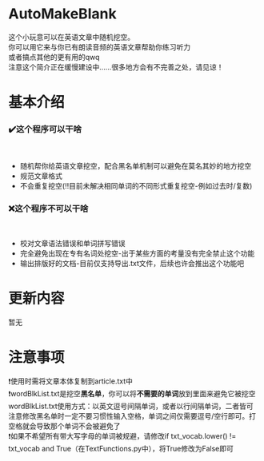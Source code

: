 # AutoMakeBlank<br>
这个小玩意可以在英语文章中随机挖空。<br>
你可以用它来与你已有朗读音频的英语文章帮助你练习听力<br>
或者搞点其他的更有用的qwq<br>
注意这个简介正在缓慢建设中……很多地方会有不完善之处，请见谅！<br>

# 基本介绍<br>
<h3>✔️这个程序可以干啥</h3><br>
<ul>
    <li>随机帮你给英语文章挖空，配合黑名单机制可以避免在莫名其妙的地方挖空</li>
    <li>规范文章格式</li>
    <li>不会重复挖空(‼️目前未解决相同单词的不同形式重复挖空-例如过去时/复数)</li>
</ul>
<h3>❌这个程序不可以干啥</h3><br>
<ul>
    <li>校对文章语法错误和单词拼写错误</li>
    <li>完全避免出现在专有名词处挖空-出于某些方面的考量没有完全禁止这个功能</li>
    <li>输出排版好的文档-目前仅支持导出.txt文件，后续也许会推出这个功能吧</li>
</ul>

# 更新内容<br>
暂无<br>

# 注意事项<br>
❗使用时需将文章本体复制到article.txt中<br>
❗wordBlkList.txt是挖空**黑名单**，你可以将**不需要的单词**放到里面来避免它被挖空<br>
    wordBlkList.txt使用方式：以英文逗号间隔单词，或者以行间隔单词，二者皆可<br>
    注意修改黑名单时一定不要习惯性输入空格，单词之间仅需要逗号/空行即可。打空格就会导致那个单词不会被避免了<br>
❗如果不希望所有带大写字母的单词被规避，请修改if txt_vocab.lower() != txt_vocab and True（在TextFunctions.py中），将True修改为False即可<br>
